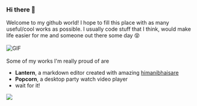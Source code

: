 ### Hi there 👋

Welcome to my github world! I hope to fill this place with as many useful/cool works as possible.
I usually code stuff that I think, would make life easier for me and someone out there some day 😵
<br>
<br>
<img align="center" alt="GIF" src="http://68.media.tumblr.com/1eaef003b8048b3f7c13eeb7bc6a24f8/tumblr_otx7cduuJ01wwvl50o2_400.gif" />
<br>
<br>
Some of my works I'm really proud of are
- **Lantern**, a markdown editor created with amazing [himanibhaisare](https://github.com/himanibhaisare)
- **Popcorn**, a desktop party watch video player
- wait for it!

![](https://github-readme-stats.vercel.app/api/?username=aravindmathradan&show_icons=true&title_color=000&icon_color=871486&text_color=000000&bg_color=ffffff00&custom_title=Some+stats+for+swag)
